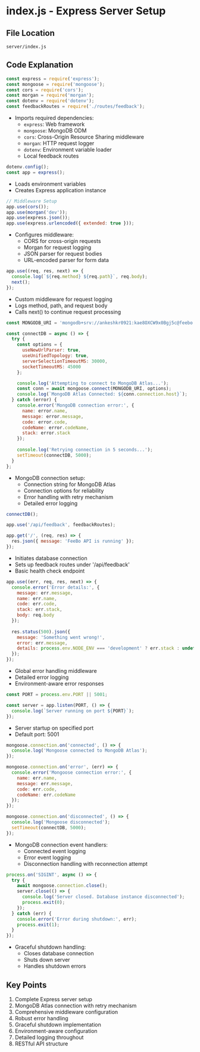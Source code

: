 # index.js - Express Server Setup

## File Location
`server/index.js`

## Code Explanation

```javascript
const express = require('express');
const mongoose = require('mongoose');
const cors = require('cors');
const morgan = require('morgan');
const dotenv = require('dotenv');
const feedbackRoutes = require('./routes/feedback');
```
- Imports required dependencies:
  - `express`: Web framework
  - `mongoose`: MongoDB ODM
  - `cors`: Cross-Origin Resource Sharing middleware
  - `morgan`: HTTP request logger
  - `dotenv`: Environment variable loader
  - Local feedback routes

```javascript
dotenv.config();
const app = express();
```
- Loads environment variables
- Creates Express application instance

```javascript
// Middleware Setup
app.use(cors());
app.use(morgan('dev'));
app.use(express.json());
app.use(express.urlencoded({ extended: true }));
```
- Configures middleware:
  - CORS for cross-origin requests
  - Morgan for request logging
  - JSON parser for request bodies
  - URL-encoded parser for form data

```javascript
app.use((req, res, next) => {
  console.log(`${req.method} ${req.path}`, req.body);
  next();
});
```
- Custom middleware for request logging
- Logs method, path, and request body
- Calls next() to continue request processing

```javascript
const MONGODB_URI = 'mongodb+srv://ankeshkr0921:kae8OXCW9x0Bgj5c@feebo.bttbi1o.mongodb.net/feebo?retryWrites=true&w=majority';

const connectDB = async () => {
  try {
    const options = {
      useNewUrlParser: true,
      useUnifiedTopology: true,
      serverSelectionTimeoutMS: 30000,
      socketTimeoutMS: 45000
    };

    console.log('Attempting to connect to MongoDB Atlas...');
    const conn = await mongoose.connect(MONGODB_URI, options);
    console.log(`MongoDB Atlas Connected: ${conn.connection.host}`);
  } catch (error) {
    console.error('MongoDB connection error:', {
      name: error.name,
      message: error.message,
      code: error.code,
      codeName: error.codeName,
      stack: error.stack
    });
    
    console.log('Retrying connection in 5 seconds...');
    setTimeout(connectDB, 5000);
  }
};
```
- MongoDB connection setup:
  - Connection string for MongoDB Atlas
  - Connection options for reliability
  - Error handling with retry mechanism
  - Detailed error logging

```javascript
connectDB();

app.use('/api/feedback', feedbackRoutes);

app.get('/', (req, res) => {
  res.json({ message: 'FeeBo API is running' });
});
```
- Initiates database connection
- Sets up feedback routes under '/api/feedback'
- Basic health check endpoint

```javascript
app.use((err, req, res, next) => {
  console.error('Error details:', {
    message: err.message,
    name: err.name,
    code: err.code,
    stack: err.stack,
    body: req.body
  });
  
  res.status(500).json({ 
    message: 'Something went wrong!',
    error: err.message,
    details: process.env.NODE_ENV === 'development' ? err.stack : undefined
  });
});
```
- Global error handling middleware
- Detailed error logging
- Environment-aware error responses

```javascript
const PORT = process.env.PORT || 5001;

const server = app.listen(PORT, () => {
  console.log(`Server running on port ${PORT}`);
});
```
- Server startup on specified port
- Default port: 5001

```javascript
mongoose.connection.on('connected', () => {
  console.log('Mongoose connected to MongoDB Atlas');
});

mongoose.connection.on('error', (err) => {
  console.error('Mongoose connection error:', {
    name: err.name,
    message: err.message,
    code: err.code,
    codeName: err.codeName
  });
});

mongoose.connection.on('disconnected', () => {
  console.log('Mongoose disconnected');
  setTimeout(connectDB, 5000);
});
```
- MongoDB connection event handlers:
  - Connected event logging
  - Error event logging
  - Disconnection handling with reconnection attempt

```javascript
process.on('SIGINT', async () => {
  try {
    await mongoose.connection.close();
    server.close(() => {
      console.log('Server closed. Database instance disconnected');
      process.exit(0);
    });
  } catch (err) {
    console.error('Error during shutdown:', err);
    process.exit(1);
  }
});
```
- Graceful shutdown handling:
  - Closes database connection
  - Shuts down server
  - Handles shutdown errors

## Key Points
1. Complete Express server setup
2. MongoDB Atlas connection with retry mechanism
3. Comprehensive middleware configuration
4. Robust error handling
5. Graceful shutdown implementation
6. Environment-aware configuration
7. Detailed logging throughout
8. RESTful API structure 